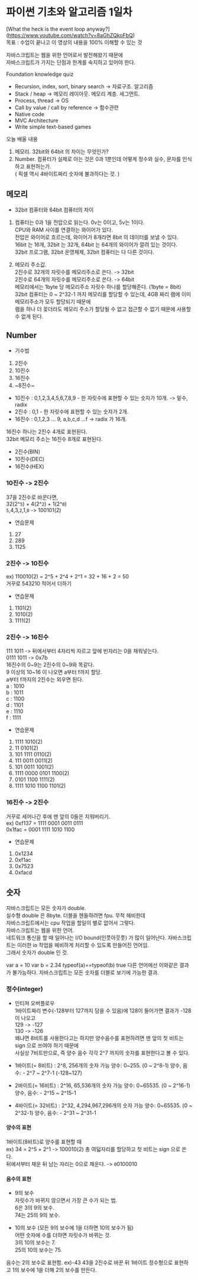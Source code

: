 # 파이썬 기초와 알고리즘 1일차  

[What the heck is the event loop anyway?] (https://www.youtube.com/watch?v=8aGhZQkoFbQ)  
목표 : 수업이 끝나고 이 영상의 내용을 100% 이해할 수 있는 것  

자바스크립트는 웹을 위한 언어로서 발전해왔기 때문에  
자바스크립트가 가지는 단점과 한계를 숙지하고 있어야 한다.  

Foundation knowledge quiz  
-	Recursion, index, sort, binary search -> 자료구조. 알고리즘  
-	Stack / heap -> 메모리 레이아웃. 메모리 계층. 세그먼트.  
-	Process, thread -> OS  
-	Call by value / call by reference -> 함수관련  
-	Native code  
-	MVC Architecture  
-	Write simple text-based games  

오늘 배울 내용  
1.	메모리.  32bit와 64bit 의 차이는 무엇인가?  
2.	Number. 컴퓨터가 실제로 아는 것은 0과 1뿐인데 어떻게 정수와 실수, 문자를 인식하고 표현하는가.  
    ( 픽셀 역시 4바이트짜리 숫자에 불과하다는 것. )  

## 메모리  

- 32bit 컴퓨터와 64bit 컴퓨터의 차이  
1. 컴퓨터는 0과 1을 전압으로 읽는다. 0v는 0이고, 5v는 1이다.  
CPU와 RAM 사이를 연결하는 와이어가 있다.  
전압은 와이어로 흐르는데, 와이어가 8개라면 8bit 의 데이터를 보낼 수 있다.  
16bit 는 16개, 32bit 는 32개, 64bit 는 64개의 와이어가 깔려 있는 것이다.  
32bit 프로그램, 32bit 운영체제, 32bit 컴퓨터는 다 다른 것이다.

2. 메모리 주소값.  
2진수로 32개의 자릿수를 메모리주소로 쓴다. -> 32bit  
2진수로 64개의 자릿수를 메모리주소로 쓴다. -> 64bit  
메모리에서는 1byte 당 메모리주소 자릿수 하나를 할당해준다. (1byte = 8bit)  
32bit 컴퓨터는 0 ~ 2^32-1 까지 메모리를 할당할 수 있는데, 4GB 짜리 램에 이미 메모리주소가 모두 할당되기 때문에  
램을 하나 더 꽂더라도 메모리 주소가 할당될 수 없고 접근할 수 없기 때문에 사용할 수 없게 된다.  

## Number  

- 기수법  
1. 2진수  
2. 10진수  
3. 16진수  
4. ~8진수~  

- 10진수 : 0,1,2,3,4,5,6,7,8,9 - 한 자릿수에 표현할 수 있는 숫자가 10개. -> 밑수, radix  
- 2진수 : 0,1 - 한 자릿수에 표현할 수 있는 숫자가 2개.  
- 16진수 : 0,1,2,3 ... 9, a,b,c,d ...f -> radix 가 16개.  

16진수 하나는 2진수 4개로 표현된다.  
32bit 메모리 주소는 16진수 8개로 표현된다.  

- 2진수(BIN)  
- 10진수(DEC)  
- 16진수(HEX)  

### 10진수 -> 2진수  
37을 2진수로 바꾼다면,  
32(2^`5`) + 4(2^`2`) + 1(2^`0`)  
`5`,4,3,`2`,1,`0`
-> 100101(2)

- 연습문제
1. 27
2. 289
3. 1125

### 2진수 -> 10진수
ex) 110010(2) = 2^5 + 2^4 + 2^1 = 32 + 16 + 2 = 50  
거꾸로 543210 적어서 더하기  

- 연습문제
1. 1101(2)
2. 1010(2)
3. 1111(2)

### 2진수 -> 16진수  
111 1011 -> 뒤에서부터 4자리씩 자르고 앞에 빈자리는 0을 채워넣는다.  
0111 1011 -> 0x7b  
16진수의 0~9는 2진수의 0~9와 똑같다.  
9 이상의 10~16 이 나오면 a부터 f까지 할당.  
a부터 f까지의 2진수는 외우면 된다.  
a : 1010  
b : 1011  
c : 1100  
d : 1101  
e : 1110  
f : 1111  

- 연습문제  
1. 1111 1010(2)  
2. 11 0101(2)  
3. 101 1111 0110(2)  
4. 111 0011 0011(2)  
5. 101 0011 1001(2)  
6. 1111 0000 0101 1100(2)  
7. 0101 1100 1111(2)  
8. 1111 1010 1100 1101(2)  

### 16진수 -> 2진수  
거꾸로 세어나간 후에 맨 앞의 0들은 지워버리기.  
ex) 0xf137 = 1111 0001 0011 0111  
    0x1fac = 0001 1111 1010 1100  

- 연습문제  
1. 0x1234  
2. 0xf1ac  
3. 0x7523  
4. 0xfacd  

## 숫자  

자바스크립트는 모든 숫자가 double.  
실수형 double 은 8byte. 더블을 헨들하려면 fpu. 무척 헤비한데  
자바스크립트에서는 cpu 작업을 할일이 별로 없어서 그렇다.  
자바스크립트는 웹을 위한 언어.  
네트워크 통신을 할 때 일어나는 I/O bound(인풋아웃풋) 가 많이 일어난다. 
자바스크립트는 이러한 io 작업을 헤비하게 처리할 수 있도록 만들어진 언어임.  
그래서 숫자가 double 인 것.  

var a = 10
var b = 2.34
typeof(a)==typeof(b)
true
다른 언어에선 이와같은 결과가 불가능하다.
자바스크립트는 모든 숫자를 더블로 보기에 가능한 결과.

### 정수(integer)  

- 인티져 오버플로우  
1바이트짜리 변수(-128부터 127까지 담을 수 있음)에 128이 들어가면 결과가 -128이 나오고  
129 -> -127  
130 -> -126  
왜냐면 8비트를 사용한다고는 하지만 양수음수를 표현하려면 맨 앞의 첫 비트는 sign 으로 쓰여야 하기 때문에  
사실상 7비트만으로, 즉 양수 음수 각각 2^7 까지의 숫자를 표현한다고 볼 수 있다.  

- 1바이트(= 8비트) : 2^8, 256개의 숫자 가능
양수: 0~255. (0 ~ 2^8-1)
양수, 음수:  - 2^7 ~ 2^7-1 (-128~127) 

- 2바이트(= 16비트) : 2^16, 65,536개의 숫자 가능
양수: 0~65535. (0 ~ 2^16-1)
양수, 음수:  - 2^15 ~ 2^15-1

- 4바이트(= 32비트) : 2^32, 4,294,967,296개의 숫자 가능
양수: 0~65535. (0 ~ 2^32-1)
양수, 음수:  - 2^31 ~ 2^31-1

#### 양수의 표현  
1바이트(8비트)로 양수를 표현할 때  
ex) 34 = 2^5 + 2^1 -> 100010(2)
총 여덟자리를 할당하고 첫 비트는 sign 으로 쓴다.  
뒤에서부터 채운 뒤 남는 자리는 0으로 채운다.
-> `0`0100010

#### 음수의 표현
- 9의 보수  
자릿수가 바뀌지 않으면서 가장 큰 수가 되는 법.  
6은 3의 9의 보수.  
74는 25의 9의 보수.  

- 10의 보수 (모든 9의 보수에 1을 더하면 10의 보수가 됨)  
어떤 숫자에 수를 더하면 자릿수가 바뀌는 것.  
3의 10의 보수는 7.  
25의 10의 보수는 75.  

음수는 2의 보수로 표현함.
ex)-43
43을 2진수로 바꾼 뒤 1바이트 정수형으로 표현하고 1의 보수에 1을 더해 2의 보수를 만든다.  






